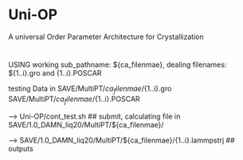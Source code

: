 # Uni-OP
A universal Order Parameter Architecture for Crystallization
#

 USING   working sub_pathname: ${ca_filenmae}, dealing filenames: ${1..i}.gro and {1..i}.POSCAR
 
 testing Data in SAVE/MultiPT/${ca_filenmae}/${1..i}.gro   SAVE/MultiPT/${ca_filenmae}/${1..i}.POSCAR
 
--> Uni-OP/cont_test.sh ## submit,      calculating file in SAVE/1.0_DAMN_liq20/MultiPT/${ca_filenmae}/

--> SAVE/1.0_DAMN_liq20/MultiPT/${ca_filenmae}/{1..i}.lammpstrj ## outputs
